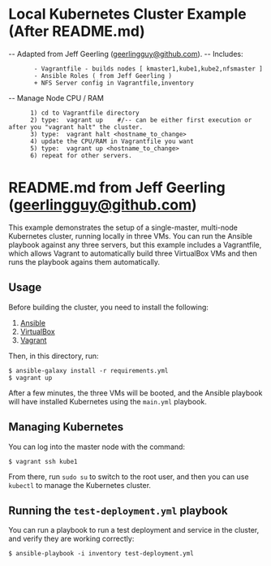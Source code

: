 # Local Kubernetes Cluster Example (After README.md)

-- Adapted from Jeff Geerling (geerlingguy@github.com).
-- Includes: 

           - Vagrantfile - builds nodes [ kmaster1,kube1,kube2,nfsmaster ]
           - Ansible Roles ( from Jeff Geerling )
           + NFS Server config in Vagrantfile,inventory

-- Manage Node CPU / RAM 

          1) cd to Vagrantfile directory
          2) type:  vagrant up    #/-- can be either first execution or after you "vagrant halt" the cluster.  
          3) type:  vagrant halt <hostname_to_change>
          4) update the CPU/RAM in Vagrantfile you want
          5) type:  vagrant up <hostname_to_change>
          6) repeat for other servers.

# README.md from Jeff Geerling (geerlingguy@github.com)

This example demonstrates the setup of a single-master, multi-node Kubernetes cluster, running locally in three VMs. You can run the Ansible playbook against any three servers, but this example includes a Vagrantfile, which allows Vagrant to automatically build three VirtualBox VMs and then runs the playbook agains them automatically.

## Usage

Before building the cluster, you need to install the following:

  1. [Ansible](https://docs.ansible.com/ansible/latest/installation_guide/intro_installation.html)
  2. [VirtualBox](https://www.virtualbox.org/wiki/Downloads)
  3. [Vagrant](https://www.vagrantup.com/downloads.html)

Then, in this directory, run:

    $ ansible-galaxy install -r requirements.yml
    $ vagrant up

After a few minutes, the three VMs will be booted, and the Ansible playbook will have installed Kubernetes using the `main.yml` playbook.

## Managing Kubernetes

You can log into the master node with the command:

    $ vagrant ssh kube1

From there, run `sudo su` to switch to the root user, and then you can use `kubectl` to manage the Kubernetes cluster.

## Running the `test-deployment.yml` playbook

You can run a playbook to run a test deployment and service in the cluster, and verify they are working correctly:

    $ ansible-playbook -i inventory test-deployment.yml
